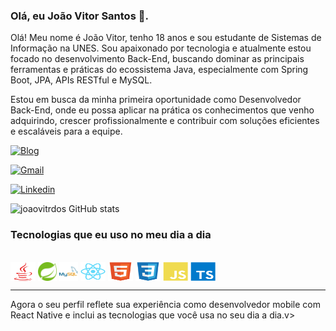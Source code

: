 
### Olá, eu João Vitor Santos 👋.

Olá! Meu nome é João Vitor, tenho 18 anos e sou estudante de Sistemas de Informação na UNES. Sou apaixonado por tecnologia e atualmente estou focado no desenvolvimento Back-End, buscando dominar as principais ferramentas e práticas do ecossistema Java, especialmente com Spring Boot, JPA, APIs RESTful e MySQL.

Estou em busca da minha primeira oportunidade como Desenvolvedor Back-End, onde eu possa aplicar na prática os conhecimentos que venho adquirindo, crescer profissionalmente e contribuir com soluções eficientes e escaláveis para a equipe.

[![Blog](https://img.shields.io/badge/dev.to-0A0A0A?style=for-the-badge&logo=devdotto&logoColor=white)](https://joaovitorsantos.netlify.app/)

[![Gmail](https://img.shields.io/badge/Gmail-D14836?style=for-the-badge&logo=gmail&logoColor=white)](https://mail.google.com/mail/u/0/#inbox?compose=new)

[![Linkedin](https://img.shields.io/badge/LinkedIn-0077B5?style=for-the-badge&logo=linkedin&logoColor=white)](https://www.linkedin.com/in/jo%C3%A3ovitor-oliveira/)

![joaovitrdos GitHub stats](https://github-readme-stats.vercel.app/api?username=joaovitrdos&show_icons=true&theme=dracula)

### Tecnologias que eu uso no meu dia a dia

<div style="display: inline_block"><br>
  <img align="center" alt="Java" height="30" width="40"
       src="https://raw.githubusercontent.com/devicons/devicon/master/icons/java/java-plain.svg">
   <img align="center" alt="Spring Boot" height="30" width="30"
       src="https://github.com/devicons/devicon/blob/master/icons/spring/spring-original.svg">
   <img align="center" alt="Database" height="30" width="30"
       src="https://github.com/devicons/devicon/blob/master/icons/mysql/mysql-original-wordmark.svg">
  <img align="center" alt="React" height="30" width="40" src="https://raw.githubusercontent.com/devicons/devicon/master/icons/react/react-original.svg">
  <img align="center" alt="HTML" height="30" width="40" src="https://raw.githubusercontent.com/devicons/devicon/master/icons/html5/html5-original.svg">
  <img align="center" alt="CSS" height="30" width="40" src="https://raw.githubusercontent.com/devicons/devicon/master/icons/css3/css3-original.svg">
  <img align="center" alt="JavaScript" height="30" width="40" src="https://raw.githubusercontent.com/devicons/devicon/master/icons/javascript/javascript-plain.svg">
  <img align="center" alt="TypeScript" height="30" width="40" src="https://raw.githubusercontent.com/devicons/devicon/master/icons/typescript/typescript-plain.svg">
</div>

---

Agora o seu perfil reflete sua experiência como desenvolvedor mobile com React Native e inclui as tecnologias que você usa no seu dia a dia.v>
